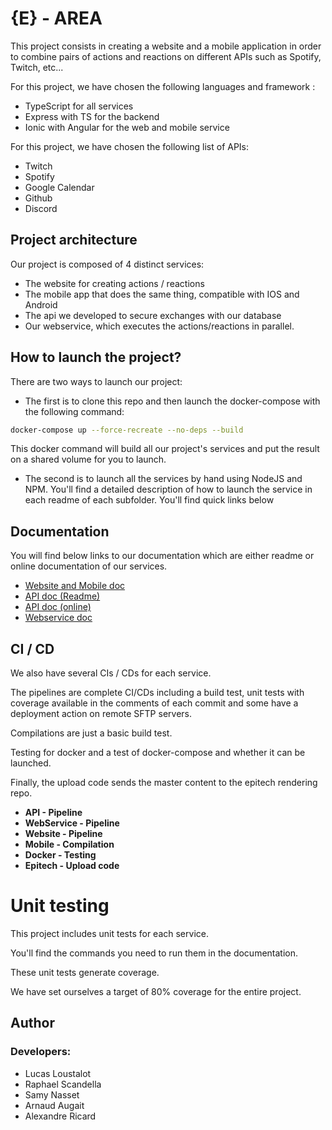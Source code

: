 # {E} - AREA

This project consists in creating a website and a mobile application in order to combine pairs of actions and reactions on different APIs such as Spotify, Twitch, etc...

For this project, we have chosen the following languages and framework :

- TypeScript for all services
- Express with TS for the backend
- Ionic with Angular for the web and mobile service

For this project, we have chosen the following list of APIs:

- Twitch
- Spotify
- Google Calendar
- Github
- Discord

## Project architecture

Our project is composed of 4 distinct services:

- The website for creating actions / reactions
- The mobile app that does the same thing, compatible with IOS and Android
- The api we developed to secure exchanges with our database
- Our webservice, which executes the actions/reactions in parallel.

## How to launch the project?

There are two ways to launch our project:

- The first is to clone this repo and then launch the docker-compose with the following command:

```bash
docker-compose up --force-recreate --no-deps --build
```

This docker command will build all our project's services and put the result on a shared volume for you to launch.

- The second is to launch all the services by hand using NodeJS and NPM. You'll find a detailed description of how to launch the service in each readme of each subfolder. You'll find quick links below

## Documentation

You will find below links to our documentation which are either readme or online documentation of our services.

- [Website and Mobile doc](https://github.com/Tek-Pheed/AREA/blob/master/area/README.md)
- [API doc (Readme)](https://github.com/Tek-Pheed/AREA/blob/master/area/api/README.md)
- [API doc (online)](https://api.leafs-studio.com/docs)
- [Webservice doc](https://github.com/Tek-Pheed/AREA/blob/master/area/ws/README.md)

## CI / CD

We also have several CIs / CDs for each service.

The pipelines are complete CI/CDs including a build test, unit tests with coverage available in the comments of each commit and some have a deployment action on remote SFTP servers.

Compilations are just a basic build test.

Testing for docker and a test of docker-compose and whether it can be launched.

Finally, the upload code sends the master content to the epitech rendering repo.

- **API - Pipeline**
- **WebService - Pipeline**
- **Website - Pipeline**
- **Mobile - Compilation**
- **Docker - Testing**
- **Epitech - Upload code**

# Unit testing

This project includes unit tests for each service.

You'll find the commands you need to run them in the documentation.

These unit tests generate coverage.

We have set ourselves a target of 80% coverage for the entire project.

## Author

### Developers: 
- Lucas Loustalot
- Raphael Scandella
- Samy Nasset
- Arnaud Augait
- Alexandre Ricard
